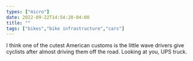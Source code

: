 ```yaml
---
types: ["micro"]
date: 2022-09-22T14:54:20-04:00
title: ""
tags: ["bikes","bike infrastructure","cars"]
---
```

I think one of the cutest American customs is the little wave drivers give cyclists after almost driving them off the road. Looking at you, UPS truck.

